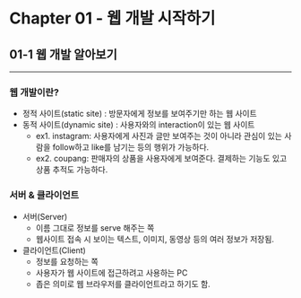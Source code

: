 # Chapter 01 - 웹 개발 시작하기

## 01-1 웹 개발 알아보기

---

### 웹 개발이란?

* 정적 사이트(static site) : 방문자에게 정보를 보여주기만 하는 웹 사이트
* 동적 사이트(dynamic site) : 사용자와의 interaction이 있는 웹 사이트
  * ex1. instagram: 사용자에게 사진과 글만 보여주는 것이 아니라 관심이 있는 사람을 follow하고 like를 남기는 등의 행위가 가능하다. 
  * ex2. coupang: 판매자의 상품을 사용자에게 보여준다. 결제하는 기능도 있고 상품 추적도 가능하다.

### 서버 & 클라이언트

* 서버(Server)
  * 이름 그대로 정보를 serve 해주는 쪽
  * 웹사이트 접속 시 보이는 텍스트, 이미지, 동영상 등의 여러 정보가 저장됨.
* 클라이언트(Client)
  * 정보를 요청하는 쪽
  * 사용자가 웹 사이트에 접근하려고 사용하는 PC
  * 좁은 의미로 웹 브라우저를 클라이언트라고 하기도 함.

